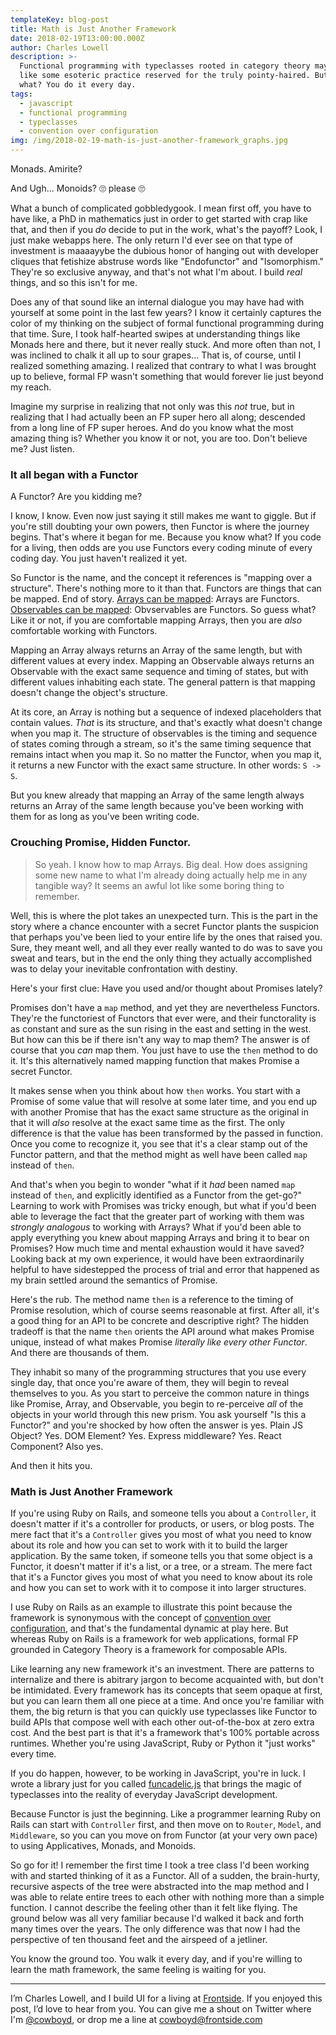 ```yaml
---
templateKey: blog-post
title: Math is Just Another Framework
date: 2018-02-19T13:00:00.000Z
author: Charles Lowell
description: >-
  Functional programming with typeclasses rooted in category theory may seem
  like some esoteric practice reserved for the truly pointy-haired. But guess
  what? You do it every day.
tags:
  - javascript
  - functional programming
  - typeclasses
  - convention over configuration
img: /img/2018-02-19-math-is-just-another-framework_graphs.jpg
---
```


<p>Monads. Amirite?</p>
<p style="clear: both"/>
<p style="clear:both;">And Ugh... Monoids? 🙄 please 🙄</p>

What a bunch of complicated gobbledygook. I mean first off, you have
to have like, a PhD in mathematics just in order to get started with
crap like that, and then if you _do_ decide to put in the work, what's
the payoff? Look, I just make webapps here. The only return I'd
ever see on that type of investment is maaaayybe the dubious honor of
hanging out with developer cliques that fetishize abstruse words like
"Endofunctor" and "Isomorphism." They're so exclusive anyway, and
that's not what I'm about. I build _real_ things, and so this isn't
for me.

Does any of that sound like an internal dialogue you may have had with
yourself at some point in the last few years? I know it certainly
captures the color of my thinking on the subject of formal functional
programming during that time. Sure, I took half-hearted swipes at
understanding things like Monads here and there, but it never really
stuck. And more often than not, I was inclined to chalk it all up to
sour grapes... That is, of course, until I realized something
amazing. I realized that contrary to what I was brought up to believe,
formal FP wasn't something that would forever lie just beyond my
reach.

Imagine my surprise in realizing that not only was this _not_ true, but in
realizing that I had actually been an FP super hero all along;
descended from a long line of FP super heroes. And do you know what
the most amazing thing is? Whether you know it or not, you are
too. Don't believe me? Just listen.

### It all began with a Functor

A Functor? Are you kidding me?

I know, I know. Even now just saying it still makes me want to
giggle. But if you're still doubting your own powers, then Functor
is where the journey begins. That's where it began for me. Because you
know what? If you code for a living, then odds are you use Functors
every coding minute of every coding day. You just haven't realized it
yet.

So Functor is the name, and the concept it references is
"mapping over a structure". There's nothing more to it than that. Functors are things
that can be mapped. End of story. [Arrays can be mapped][1]: Arrays
are Functors. [Observables can be mapped][2]: Obvservables are
Functors. So guess what? Like it or not, if you are comfortable mapping Arrays,
then you are _also_ comfortable working with Functors.

Mapping an Array always returns an Array of the same length, but with
different values at every index. Mapping an Observable always
returns an Observable with the exact same sequence and timing of
states, but with different values inhabiting each state. The general
pattern is that mapping doesn't change the object's structure.

At its core, an Array is nothing but a sequence of indexed placeholders
that contain values. _That_ is its structure, and that's exactly what
doesn't change when you map it. The structure of observables is the timing
and sequence of states coming through a stream, so it's the same
timing sequence that remains intact when you map it. So no matter the
Functor, when you map it, it returns a new Functor with the exact same
structure. In other words:  `S -> S`.

But you knew already that mapping an Array of the same length always
returns an Array of the same length because you've been working with
them for as long as you've been writing code.

### Crouching Promise, Hidden Functor.

> So yeah. I know how to map Arrays. Big deal. How does assigning some
> new name to what I'm already doing actually help me in any
> tangible way? It seems an awful lot like some boring thing to
> remember.

Well, this is where the plot takes an unexpected turn. This is the part
in the story where a chance encounter with a secret Functor plants the
suspicion that perhaps you've been lied to your entire life by the
ones that raised you. Sure, they meant well, and all they ever really
wanted to do was to save you sweat and tears, but in the end the only
thing they actually accomplished was to delay your inevitable
confrontation with destiny.

Here's your first clue: Have you used and/or thought about Promises
lately?

Promises don't have a `map` method, and yet they are nevertheless
Functors. They're the functoriest of Functors that ever were, and
their functorality is as constant and sure as the sun rising in the
east and setting in the west. But how can this be if there isn't any
way to map them? The answer is of course that you _can_ map them. You
just have to use the `then` method to do it. It's this alternatively
named mapping function that makes Promise a secret Functor.

It makes sense when you think about how `then` works. You start with a
Promise of some value that will resolve at some later time, and you
end up with another Promise that has the exact same structure as the
original in that it will _also_ resolve at the exact same time as the
first. The only difference is that the value has been transformed by
the passed in function. Once you come to recognize it, you see that
it's a clear stamp out of the Functor pattern, and that the method
might as well have been called `map` instead of `then`.

And that's when you begin to wonder "what if it _had_ been named `map`
instead of `then`, and explicitly identified as a Functor from the
get-go?" Learning to work with Promises was tricky enough, but what if
you'd been able to leverage the fact that the greater part of working
with them was _strongly analogous_ to working with Arrays? What if
you'd been able to apply everything you knew about mapping Arrays and
bring it to bear on Promises? How much time and mental exhaustion
would it have saved? Looking back at my own experience, it would have
been extraordinarily helpful to have sidestepped the process of trial
and error that happened as my brain settled around the semantics of
Promise.

Here's the rub. The method name `then` is a reference to the timing of
Promise resolution, which of course seems reasonable at first. After
all, it's a good thing for an API to be concrete and descriptive
right? The hidden tradeoff is that the name `then` orients the
API around what makes Promise unique, instead of what makes Promise
_literally like every other Functor_. And there are thousands of
them.

They inhabit so many of the programming structures that
you use every single day, that once you're aware of them, they will
begin to reveal themselves to you. As you start to perceive the common
nature in things like Promise, Array, and Observable, you begin to
re-perceive _all_ of the objects in your world through this new prism. You ask
yourself "Is this a Functor?" and you're shocked by how often
the answer is yes. Plain JS Object? Yes. DOM Element? Yes. Express
middleware? Yes. React Component? Also yes.

And then it hits you.

### Math is Just Another Framework

If you're using Ruby on Rails, and someone tells you about a
`Controller`, it doesn't matter if it's a controller for products, or
users, or blog posts. The mere fact that it's a `Controller` gives you
most of what you need to know about its role and how you can set to
work with it to build the larger application. By the same token, if
someone tells you that some object is a Functor, it doesn't matter if
it's a list, or a tree, or a stream. The mere fact that it's a Functor
gives you most of what you need to know about its role and how you can
set to work with it to compose it into larger structures.

I use Ruby on Rails as an example to illustrate this point because the
framework is synonymous with the concept of [convention over
configuration][5], and that's the fundamental dynamic at play here. But
whereas Ruby on Rails is a framework for web applications, formal FP
grounded in Category Theory is a framework for composable APIs.

Like learning any new framework it's an investment. There are patterns
to internalize and there is abitrary jargon to become acquainted with, but
don't be intimidated. Every framework has its concepts that
seem opaque at first, but you can learn them all one piece at a
time. And once you're familiar with them, the big return is that you
can quickly use typeclasses like Functor to build APIs that compose
well with each other out-of-the-box at zero extra cost. And the best
part is that it's a framework that's 100% portable across
runtimes. Whether you're using JavaScript, Ruby or Python it "just
works" every time.

If you do happen, however, to be working in JavaScript, you're in
luck. I wrote a library just for you called [funcadelic.js][3] that
brings the magic of typeclasses into the reality of everyday JavaScript
development.

Because Functor is just the beginning. Like a programmer
learning Ruby on Rails can start with `Controller` first, and then
move on to `Router`, `Model`, and `Middleware`, so you can you move on
from Functor (at your very own pace) to using Applicatives, Monads, and
Monoids.

So go for it! I remember the first time I took a tree class I'd been
working with and started thinking of it as a Functor. All of a sudden,
the brain-hurty, recursive aspects of the tree were abstracted into
the map method and I was able to relate entire trees to each other
with nothing more than a simple function. I cannot describe the feeling other than
it felt like flying. The ground below was all very familiar because I'd
walked it back and forth many times over the years. The only
difference was that now I had the perspective of ten thousand feet and
the airspeed of a jetliner.

You know the ground too. You walk it every day, and if you're willing
to learn the math framework, the same feeling is waiting for you.

<hr/>

I’m Charles Lowell, and I build UI for a living at [Frontside][6]. If
you enjoyed this post, I’d love to hear from you. You can give me a
shout on Twitter where I'm [@cowboyd][4], or drop me a line at
[cowboyd@frontside.com][7]

[1]: http://127.0.0.1:59477/Dash/wbiryrnu/developer.mozilla.org/en-US/docs/Web/JavaScript/Reference/Global_objects/Array/map.html
[2]: http://reactivex.io/rxjs/class/es6/Observable.js~Observable.html#instance-method-map
[3]: https://github.com/cowboyd/funcadelic.js
[4]: https://twitter.com/cowboyd
[5]: http://rubyonrails.org/doctrine/#convention-over-configuration
[6]: https://frontside.com
[7]: mailto:cowboyd@frontside.com
